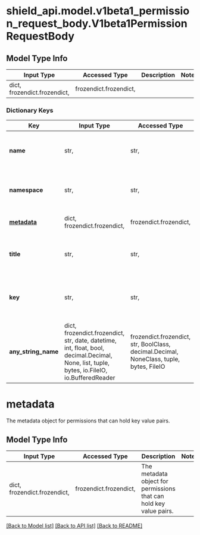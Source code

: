 # shield_api.model.v1beta1_permission_request_body.V1beta1PermissionRequestBody

## Model Type Info
Input Type | Accessed Type | Description | Notes
------------ | ------------- | ------------- | -------------
dict, frozendict.frozendict,  | frozendict.frozendict,  |  | 

### Dictionary Keys
Key | Input Type | Accessed Type | Description | Notes
------------ | ------------- | ------------- | ------------- | -------------
**name** | str,  | str,  | The name of the permission. It should be unique across a Shield instance and can contain only alphanumeric characters. | [optional] 
**namespace** | str,  | str,  | The namespace of the permission.The namespace should be in service/resource format.&lt;br/&gt;*Example:*&#x60;app/guardian&#x60; | [optional] 
**[metadata](#metadata)** | dict, frozendict.frozendict,  | frozendict.frozendict,  | The metadata object for permissions that can hold key value pairs. | [optional] 
**title** | str,  | str,  | The title can contain any UTF-8 character, used to provide a human-readable name for the permissions. Can also be left empty. | [optional] 
**key** | str,  | str,  | Permission path key is composed of three parts, &#x27;service.resource.verb&#x27;. Where &#x27;service.resource&#x27; works as a namespace for the &#x27;verb&#x27;. | [optional] 
**any_string_name** | dict, frozendict.frozendict, str, date, datetime, int, float, bool, decimal.Decimal, None, list, tuple, bytes, io.FileIO, io.BufferedReader | frozendict.frozendict, str, BoolClass, decimal.Decimal, NoneClass, tuple, bytes, FileIO | any string name can be used but the value must be the correct type | [optional]

# metadata

The metadata object for permissions that can hold key value pairs.

## Model Type Info
Input Type | Accessed Type | Description | Notes
------------ | ------------- | ------------- | -------------
dict, frozendict.frozendict,  | frozendict.frozendict,  | The metadata object for permissions that can hold key value pairs. | 

[[Back to Model list]](../../README.md#documentation-for-models) [[Back to API list]](../../README.md#documentation-for-api-endpoints) [[Back to README]](../../README.md)

